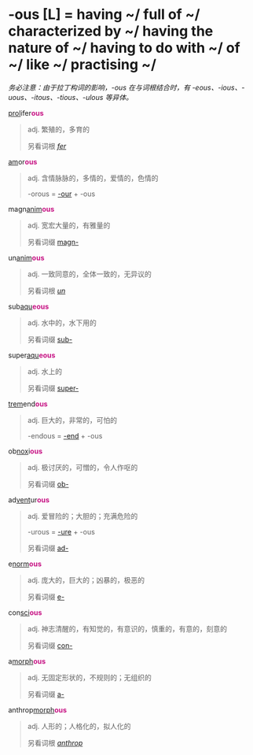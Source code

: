 # -ous [L] = having ~/ full of ~/ characterized by ~/ having the nature of ~/ having to do with ~/ of ~/ like ~/ practising ~/

*务必注意：由于拉丁构词的影响，-ous 在与词根结合时，有 -eous、-ious、-uous、-itous、-tious、-ulous 等异体。*

[prol](_prol_.md)ifer<b style="color: #C71585;">ous</b>
> adj. 繁殖的，多育的
>
> 另看词根 [_fer_](_fer_.md)

[am](_am_.md)or<b style="color: #C71585;">ous</b>
> adj. 含情脉脉的，多情的，爱情的，色情的
>
> -orous = [-our](-our.md) + -ous

magn[anim](_anim_.md)<b style="color: #C71585;">ous</b>
> adj. 宽宏大量的，有雅量的
>
> 另看词缀 [magn-](magn-.md)

un[anim](_anim_.md)<b style="color: #C71585;">ous</b>
> adj. 一致同意的，全体一致的，无异议的
>
> 另看词根 [_un_](_un_.md)

sub[aqu](_aqu_.md)<b style="color: #C71585;">eous</b>
> adj. 水中的，水下用的
>
> 另看词缀 [sub-](sub-.md)

super[aqu](_aqu_.md)<b style="color: #C71585;">eous</b>
> adj. 水上的
>
> 另看词缀 [super-](super-.md)

[trem](_trem_.md)end<b style="color: #C71585;">ous</b>
> adj. 巨大的，非常的，可怕的
>
> -endous = [-end](-end.md) + -ous

ob[nox](_noc_.md)i<b style="color: #C71585;">ous</b>
> adj. 极讨厌的，可憎的，令人作呕的
>
> 另看词缀 [ob-](ob-.md)

ad[vent](_ven_.md)ur<b style="color: #C71585;">ous</b>
> adj. 爱冒险的；大胆的；充满危险的
>
> -urous = [-ure](-ure.md) + -ous
>
> 另看词缀 [ad-](ad-.md)

e[norm](_norm_.md)<b style="color: #C71585;">ous</b>
> adj. 庞大的，巨大的；凶暴的，极恶的
>
> 另看词缀 [e-](ex-.md)

con[sci](_sci_.md)<b style="color: #C71585;">ous</b>
> adj. 神志清醒的，有知觉的，有意识的，慎重的，有意的，刻意的
>
> 另看词缀 [con-](com-.md)

a[morph](_morph_.md)<b style="color: #C71585;">ous</b>
> adj. 无固定形状的，不规则的；无组织的
>
> 另看词缀 [a-](a-.2.md)

anthrop[morph](_morph_.md)<b style="color: #C71585;">ous</b>
> adj. 人形的；人格化的，拟人化的
>
> 另看词根 [_anthrop_](_anthrop_.md)